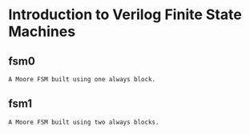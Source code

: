# Introduction to Verilog Finite State Machines

## fsm0
	A Moore FSM built using one always block.
## fsm1
	A Moore FSM built using two always blocks.
